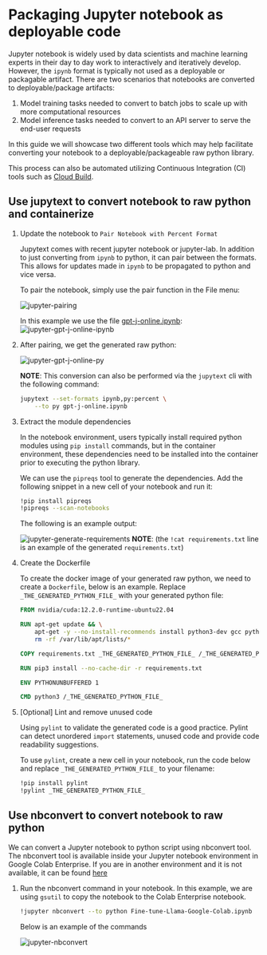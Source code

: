 # Packaging Jupyter notebook as deployable code

Jupyter notebook is widely used by data scientists and machine learning experts in their day to day work to interactively and iteratively develop. However, the `ipynb` format is typically not used as a deployable or packagable artifact. There are two scenarios that notebooks are converted to deployable/package artifacts:

1. Model training tasks needed to convert to batch jobs to scale up with more computational resources
1. Model inference tasks needed to convert to an API server to serve the end-user requests

In this guide we will showcase two different tools which may help facilitate converting your notebook to a deployable/packageable raw python library.

This process can also be automated utilizing Continuous Integration (CI) tools such as [Cloud Build](https://cloud.google.com/build/).

## Use jupytext to convert notebook to raw python and containerize

1. Update the notebook to `Pair Notebook with Percent Format`

   Jupytext comes with recent jupyter notebook or jupyter-lab. In addition to just converting from `ipynb` to python, it can pair between the formats. This allows for updates made in `ipynb` to be propagated to python and vice versa.

   To pair the notebook, simply use the pair function in the File menu:

   ![jupyter-pairing](images/jupyter-pairing.png)

   In this example we use the file [gpt-j-online.ipynb](https://github.com/GoogleCloudPlatform/ai-on-gke/blob/main/ray-on-gke/examples/notebooks/gpt-j-online.ipynb):![jupyter-gpt-j-online-ipynb](images/jupyter-gpt-j-online-ipynb.png)

1. After pairing, we get the generated raw python:

   ![jupyter-gpt-j-online-py](images/jupyter-gpt-j-online-py.png)

   **NOTE**: This conversion can also be performed via the `jupytext` cli with the following command:

   ```sh
   jupytext --set-formats ipynb,py:percent \
       --to py gpt-j-online.ipynb
   ```

1. Extract the module dependencies

   In the notebook environment, users typically install required python modules using `pip install` commands, but in the container environment, these dependencies need to be installed into the container prior to executing the python library.

   We can use the `pipreqs` tool to generate the dependencies. Add the following snippet in a new cell of your notebook and run it:

   ```sh
   !pip install pipreqs
   !pipreqs --scan-notebooks
   ```

   The following is an example output:

   ![jupyter-generate-requirements](images/jupyter-generate-requirements.png)
   **NOTE**: (the `!cat requirements.txt` line is an example of the generated `requirements.txt`)

1. Create the Dockerfile

   To create the docker image of your generated raw python, we need to create a `Dockerfile`, below is an example. Replace `_THE_GENERATED_PYTHON_FILE_` with your generated python file:

   ```Dockerfile
   FROM nvidia/cuda:12.2.0-runtime-ubuntu22.04

   RUN apt-get update && \
       apt-get -y --no-install-recommends install python3-dev gcc python3-pip git && \
       rm -rf /var/lib/apt/lists/*

   COPY requirements.txt _THE_GENERATED_PYTHON_FILE_ /_THE_GENERATED_PYTHON_FILE_

   RUN pip3 install --no-cache-dir -r requirements.txt

   ENV PYTHONUNBUFFERED 1

   CMD python3 /_THE_GENERATED_PYTHON_FILE_
   ```

1. [Optional] Lint and remove unused code

   Using `pylint` to validate the generated code is a good practice. Pylint can detect unordered `import` statements, unused code and provide code readability suggestions.

   To use `pylint`, create a new cell in your notebook, run the code below and replace `_THE_GENERATED_PYTHON_FILE_` to your filename:

   ```sh
   !pip install pylint
   !pylint _THE_GENERATED_PYTHON_FILE_
   ```

## Use nbconvert to convert notebook to raw python

We can convert a Jupyter notebook to python script using nbconvert tool.  
The nbconvert tool is available inside your Jupyter notebook environment in Google Colab Enterprise. If you are in another environment and it is not available, it can be found [here](https://pypi.org/project/nbconvert/)

1. Run the nbconvert command in your notebook. In this example, we are using `gsutil` to copy the notebook to the Colab Enterprise notebook.

   ```sh
   !jupyter nbconvert --to python Fine-tune-Llama-Google-Colab.ipynb
   ```

   Below is an example of the commands

   ![jupyter-nbconvert](images/jupyter-nbconvert.png)
